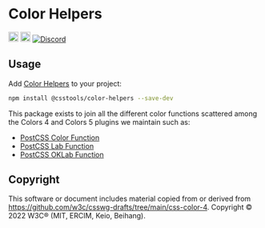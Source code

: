 # Color Helpers

[<img alt="npm version" src="https://img.shields.io/npm/v/@csstools/color-helpers.svg" height="20">][npm-url]
[<img alt="Build Status" src="https://github.com/csstools/postcss-plugins/workflows/test/badge.svg" height="20">][cli-url]
[<img alt="Discord" src="https://shields.io/badge/Discord-5865F2?logo=discord&logoColor=white">][discord]

## Usage

Add [Color Helpers] to your project:

```bash
npm install @csstools/color-helpers --save-dev
```

This package exists to join all the different color functions scattered among the Colors 4 and Colors 5 plugins we maintain such as:

* [PostCSS Color Function]
* [PostCSS Lab Function]
* [PostCSS OKLab Function]

## Copyright

This software or document includes material copied from or derived from https://github.com/w3c/csswg-drafts/tree/main/css-color-4. Copyright © 2022 W3C® (MIT, ERCIM, Keio, Beihang).

[cli-url]: https://github.com/csstools/postcss-plugins/actions/workflows/test.yml?query=workflow/test
[discord]: https://discord.gg/bUadyRwkJS
[npm-url]: https://www.npmjs.com/package/@csstools/color-helpers

[Color Helpers]: https://github.com/csstools/postcss-plugins/tree/main/packages/color-helpers
[PostCSS Color Function]: https://github.com/csstools/postcss-plugins/tree/main/plugins/postcss-color-function
[PostCSS Lab Function]: https://github.com/csstools/postcss-plugins/tree/main/plugins/postcss-lab-functionw
[PostCSS OKLab Function]: https://github.com/csstools/postcss-plugins/tree/main/plugins/postcss-oklab-function
